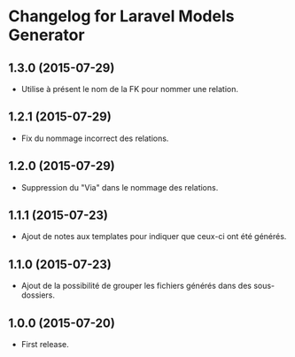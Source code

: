 # Changelog for Laravel Models Generator

## 1.3.0 (2015-07-29)

- Utilise à présent le nom de la FK pour nommer une relation.

## 1.2.1 (2015-07-29)

- Fix du nommage incorrect des relations.

## 1.2.0 (2015-07-29)

- Suppression du "Via" dans le nommage des relations.

## 1.1.1 (2015-07-23)

- Ajout de notes aux templates pour indiquer que ceux-ci ont été générés.

## 1.1.0 (2015-07-23)

- Ajout de la possibilité de grouper les fichiers générés dans des sous-dossiers.

## 1.0.0 (2015-07-20)

- First release.
